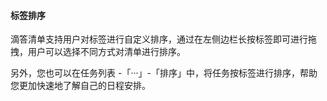 #### 标签排序

滴答清单支持用户对标签进行自定义排序，通过在左侧边栏长按标签即可进行拖拽，用户可以选择不同方式对清单进行排序。

另外，您也可以在任务列表 -「···」-「排序」中，将任务按标签进行排序，帮助您更加快速地了解自己的日程安排。

